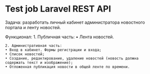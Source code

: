 # Test job Laravel REST API

Задача: разработать личный кабинет администратора новостного портала и ленту новостей.

Функционал:
    1. Публичная часть:
    • Лента новостей.

    2. Административная часть:
    • Вход в кабинет. Формы регистрации и входа;
    • Список новостей;
    • Создание, редактирование, удаление новостей (новость должна содержать текст и изображение);
    • Отложенная публикация новости в общей ленте по времени.

